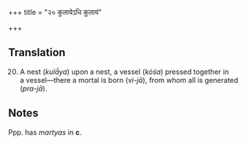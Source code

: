 +++
title = "२० कुलायेऽधि कुलायं"

+++
## Translation
20. A nest (*kulā́ya*) upon a nest, a vessel (*kóśa*) pressed together in  
a vessel—there a mortal is born (*vi-jā*), from whom all is generated  
(*pra-jā*).

## Notes
Ppp. has *martyas* in **c**.
